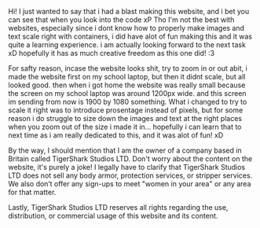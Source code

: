 Hi! 
I just wanted to say that i had a blast making this website, and i bet you can see that when you look into the code xP
Tho I'm not the best with websites, especially since i dont know how to properly make images and text scale right with containers, 
i did have alot of fun making this and it was quite a learning experience. i am actually looking forward to the next task xD
hopefully it has as much creative freedom as this one did! :3 

For safty reason, incase the website looks shit, try to zoom in or out abit, i made the website first on my school laptop, but then it didnt scale, but all looked good.
then when i got home the website was really small because the screen on my school laptop was around 1200px wide. and this screen im sending from now is 1900 by 1080 something. 
What i changed to try to scale it right was to introduce prosentage instead of pixels, but for some reason i do struggle to size down the images and text at the right places when you zoom out of the size i made it in...
hopefully i can learn that to next time as i am really dedicated to this, and it was alot of fun! xD

By the way, I should mention that I am the owner of a company based in Britain called TigerShark Studios LTD.
Don't worry about the content on the website, it's purely a joke! I legally have to clarify that TigerShark Studios LTD does not sell any body armor, protection services, or stripper services. 
We also don’t offer any sign-ups to meet "women in your area" or any area for that matter.

Lastly, TigerShark Studios LTD reserves all rights regarding the use, distribution, or commercial usage of this website and its content.

